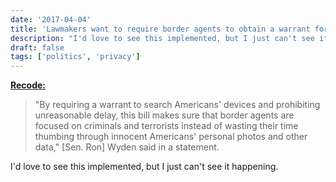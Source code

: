 ```yaml
---
date: '2017-04-04'
title: 'Lawmakers want to require border agents to obtain a warrant for smartphone searches'
description: "I'd love to see this implemented, but I just can't see it happening."
draft: false
tags: ['politics', 'privacy']
---
```


**[Recode:](https://www.recode.net/2017/4/4/15178810/lawmakers-border-agents-warrant-search-smartphone-privacy-data)**

> "By requiring a warrant to search Americans' devices and prohibiting unreasonable delay, this bill makes sure that border agents are focused on criminals and terrorists instead of wasting their time thumbing through innocent Americans' personal photos and other data," [Sen. Ron] Wyden said in a statement.

I'd love to see this implemented, but I just can't see it happening.<!-- excerpt -->
